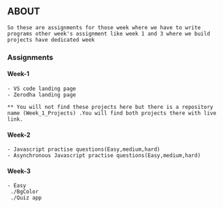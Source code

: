 ## ABOUT

```
So these are assignments for those week where we have to write programs other week's assignment like week 1 and 3 where we build projects have dedicated week
```

### Assignments

#### Week-1

```
- VS code landing page
- Zerodha landing page

** You will not find these projects here but there is a repository name (Week_1_Projects) .You will find both projects there with live link.

```

#### Week-2

```
- Javascript practise questions(Easy,medium,hard)
- Asynchronous Javascript practise questions(Easy,medium,hard)
```

#### Week-3

```
- Easy
 ./BgColor
 ./Quiz app
 
```
